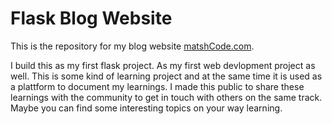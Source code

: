 # Flask Blog Website
This is the repository for my blog website [matshCode.com](https://matshcode-e7e0e38551e8.herokuapp.com/).

I build this as my first flask project. As my first web devlopment project as well.
This is some kind of learning project and at the same time it is used as a plattform to document my learnings.
I made this public to share these learnings with the community to get in touch with others on the same track.
Maybe you can find some interesting topics on your way learning.

